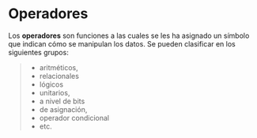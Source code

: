 # Operadores

Los **operadores** son funciones a las cuales se les ha asignado un símbolo que indican cómo se manipulan los datos. 
Se pueden clasificar en los siguientes grupos: 
>- aritméticos,
>- relacionales 
>- lógicos
>- unitarios,
>- a nivel de bits
>- de asignación, 
>- operador condicional
>- etc.


<!--stackedit_data:
eyJoaXN0b3J5IjpbMTE5MDgwNTQ4NF19
-->